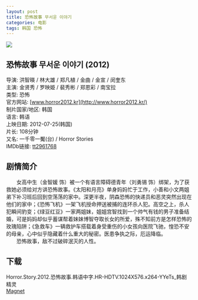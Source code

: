 ```yaml
---
layout: post
title: 恐怖故事 무서운 이야기
categories: 电影
tags: 韩国 恐怖
---
```


[![](http://i13.tietuku.cn/d65977356cc691cet.jpg)](http://i13.tietuku.cn/d65977356cc691ce.jpg)

## 恐怖故事 무서운 이야기 (2012)
导演: 洪智暎 / 林大雄 / 郑凡植 / 金曲 / 金宣 / 闵奎东  
主演: 金贤秀 / 罗映姫 / 裴秀彬 / 郑恩彩 / 南宝拉  
类型: 恐怖  
官方网站: [www.horror2012.kr](http://www.horror2012.kr/)  
制片国家/地区: 韩国  
语言: 韩语  
上映日期: 2012-07-25(韩国)  
片长: 108分钟  
又名: 一千零一魘(台) / Horror Stories  
IMDb链接: [tt2961768](http://www.imdb.com/title/tt2961768)

## 剧情简介
　　女高中生（金智媛 饰）被一个有语言障碍德青年（刘勇锡 饰）绑架，为了获救她必须给对方讲恐怖故事。《太阳和月亮》单身妈妈忙于工作，小善和小文两姐弟下补习班后回到空荡荡的家中。深更半夜，阴森恐怖的快递员和恶灵突然出现在他们的家中；《恐怖飞机》一架飞机授命押送被捕的连环杀人犯。高空之上，杀人犯瞬间豹变；《绿豆红豆》一家两姐妹，姐姐宫智找到一个帅气有钱的男子准备结婚，可是妈妈却似乎蓄谋帮着妹妹博智夺取长女的所爱，殊不知前方是怎样恐怖的玫瑰陷阱；《急救车》一辆救护车搭载着身受重伤的小女孩向医院飞驰，惶恐不安的母亲，心中似乎隐藏着什么重大的秘密。医患争执之际，厄运降临。  
　　恐怖故事，敌不过破碎泯灭的人性。

## 下载
Horror.Story.2012.恐怖故事.韩语中字.HR-HDTV.1024X576.x264-YYeTs_韩剧精灵  
[Magnet](magnet:?xt=urn:btih:7217C566B840E166FB4C9556CD85A82A9E8B4EFB)
